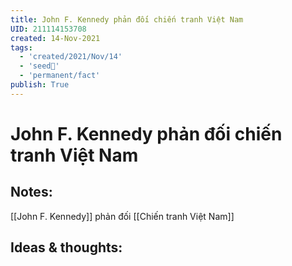 ```yaml
---
title: John F. Kennedy phản đối chiến tranh Việt Nam
UID: 211114153708
created: 14-Nov-2021
tags:
  - 'created/2021/Nov/14'
  - 'seed🥜'
  - 'permanent/fact'
publish: True
---
```

# John F. Kennedy phản đối chiến tranh Việt Nam

## Notes:
[[John F. Kennedy]] phản đối [[Chiến tranh Việt Nam]]

## Ideas & thoughts:


